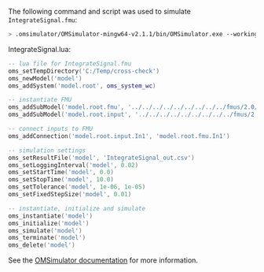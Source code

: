 The following command and script was used to simulate `IntegrateSignal.fmu`:
```bash
> .omsimulator/OMSimulator-mingw64-v2.1.1/bin/OMSimulator.exe --workingDir=results/2.0/cs/win64/OMSimulator/v2.1.1/FMIToolbox_MATLAB/2.1/IntegrateSignal --stripRoot=true --skipCSVHeader=true --addParametersToCSV=true --suppressPath=true --timeout=60 IntegrateSignal.lua
```

IntegrateSignal.lua:
```lua
-- lua file for IntegrateSignal.fmu
oms_setTempDirectory('C:/Temp/cross-check')
oms_newModel('model')
oms_addSystem('model.root', oms_system_wc)

-- instantiate FMU
oms_addSubModel('model.root.fmu', '../../../../../../../../../fmus/2.0/cs/win64/FMIToolbox_MATLAB/2.1/IntegrateSignal/IntegrateSignal.fmu')
oms_addSubModel('model.root.input', '../../../../../../../../../fmus/2.0/cs/win64/FMIToolbox_MATLAB/2.1/IntegrateSignal/IntegrateSignal_in.csv')

-- connect inputs to FMU
oms_addConnection('model.root.input.In1', 'model.root.fmu.In1')

-- simulation settings
oms_setResultFile('model', 'IntegrateSignal_out.csv')
oms_setLoggingInterval('model', 0.02)
oms_setStartTime('model', 0.0)
oms_setStopTime('model', 10.0)
oms_setTolerance('model', 1e-06, 1e-05)
oms_setFixedStepSize('model', 0.01)

-- instantiate, initialize and simulate
oms_instantiate('model')
oms_initialize('model')
oms_simulate('model')
oms_terminate('model')
oms_delete('model')
```
See the [OMSimulator documentation](https://openmodelica.org/doc/OMSimulator/master/html/index.html) for more information.

